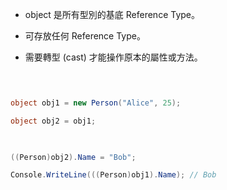 
- object 是所有型別的基底 Reference Type。

- 可存放任何 Reference Type。

- 需要轉型 (cast) 才能操作原本的屬性或方法。

  
```csharp

  

object obj1 = new Person("Alice", 25);

object obj2 = obj1;

  

((Person)obj2).Name = "Bob";

Console.WriteLine(((Person)obj1).Name); // Bob

  

```
